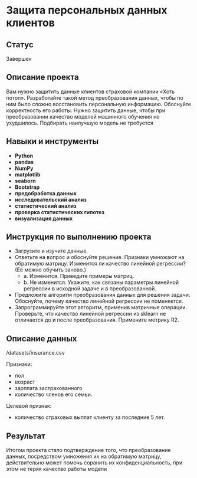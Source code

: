 # Защита персональных данных клиентов

## Статус
Завершен

## Описание проекта

Вам нужно защитить данные клиентов страховой компании «Хоть потоп». Разработайте такой метод преобразования данных, чтобы по ним было сложно восстановить персональную информацию. Обоснуйте корректность его работы.
Нужно защитить данные, чтобы при преобразовании качество моделей машинного обучения не ухудшилось. Подбирать наилучшую модель не требуется

## Навыки и инструменты

- **Python**
- **pandas**
- **NumPy**
- **matplotlib**
- **seaborn**
- **Bootstrap**
- **предобработка данных**
- **исследовательский анализ**
- **статистический анализ**
- **проверка статистических гипотез**
- **визуализация данных**

## Инструкция по выполнению проекта

- Загрузите и изучите данные.
- Ответьте на вопрос и обоснуйте решение. 
   Признаки умножают на обратимую матрицу. Изменится ли качество линейной регрессии? (Её можно обучить заново.)
   -  a. Изменится. Приведите примеры матриц.
   -  b. Не изменится. Укажите, как связаны параметры линейной регрессии в исходной задаче и в преобразованной.
- Предложите алгоритм преобразования данных для решения задачи. Обоснуйте, почему качество линейной регрессии не поменяется.
- Запрограммируйте этот алгоритм, применив матричные операции. Проверьте, что качество линейной регрессии из sklearn не отличается до и после преобразования. Примените метрику R2.

## Описание данных

/datasets/insurance.csv 

Признаки: 
- пол
- возраст
- зарплата застрахованного
- количество членов его семьи.
  
Целевой признак: 
- количество страховых выплат клиенту за последние 5 лет.

## Результат

Итогом проекта стало подтверждение того, что преобразование данных, посредством умножения их на обратимую матрицу, действительно может помочь соранить их конфиденциальность, при этом не теряя качество работы модели
